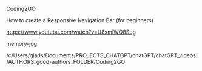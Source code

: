 Coding2GO

How to create a Responsive Navigation Bar (for beginners)

https://www.youtube.com/watch?v=U8smiWQ8Seg


memory-jog:

/c/Users/glads/Documents/PROJECTS_CHATGPT/chatGPT/chatGPT_videos/AUTHORS_good-authors_FOLDER/Coding2GO